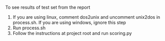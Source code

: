 To see results of test set from the report
1. If you are using linux, comment dos2unix and uncomment unix2dos in process.sh. If you are using windows, ignore this step
2. Run process.sh
3. Follow the instructions at project root and run scoring.py